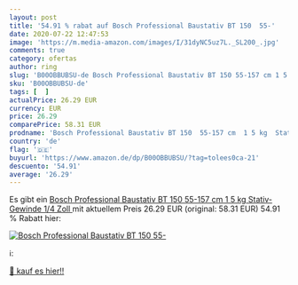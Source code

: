 ```yaml
---
layout: post
title: '54.91 % rabat auf Bosch Professional Baustativ BT 150  55-'
date: 2020-07-22 12:47:53
image: 'https://m.media-amazon.com/images/I/31dyNC5uz7L._SL200_.jpg'
comments: true
category: ofertas
author: ring
slug: 'B00OBBUBSU-de Bosch Professional Baustativ BT 150 55-157 cm 1 5 kg...'
sku: 'B00OBBUBSU-de'
tags: [  ]
actualPrice: 26.29 EUR
currency: EUR
price: 26.29
comparePrice: 58.31 EUR
prodname: 'Bosch Professional Baustativ BT 150  55-157 cm  1 5 kg  Stativ-Gewinde 1/4 Zoll '
country: 'de'
flag: '🇩🇪'
buyurl: 'https://www.amazon.de/dp/B00OBBUBSU/?tag=tolees0ca-21'
descuento: '54.91'
average: '26.29'
---
```


Es gibt ein [Bosch Professional Baustativ BT 150  55-157 cm  1 5 kg  Stativ-Gewinde 1/4 Zoll ](https://www.amazon.de/dp/B00OBBUBSU/?tag=tolees0ca-21) mit aktuellem Preis 26.29 EUR (original: 58.31 EUR) 54.91 % Rabatt hier:

[![Bosch Professional Baustativ BT 150  55-](https://m.media-amazon.com/images/I/31dyNC5uz7L._SL200_.jpg)](https://www.amazon.de/dp/B00OBBUBSU/?tag=tolees0ca-21)

ℹ️:


[🛒 kauf es hier!!](https://www.amazon.de/dp/B00OBBUBSU/?tag=tolees0ca-21)
